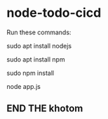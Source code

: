 # node-todo-cicd

Run these commands:


sudo apt install nodejs


sudo apt install npm


sudo npm install

node app.js
## END THE khotom
